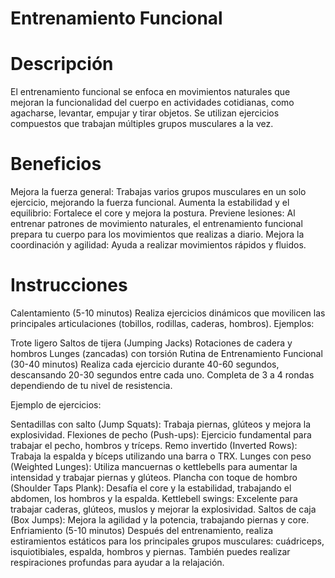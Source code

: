 # Entrenamiento Funcional

# Descripción
El entrenamiento funcional se enfoca en movimientos naturales que mejoran la funcionalidad del cuerpo en actividades cotidianas, como agacharse, levantar, empujar y tirar objetos. Se utilizan ejercicios compuestos que trabajan múltiples grupos musculares a la vez.

# Beneficios
Mejora la fuerza general: Trabajas varios grupos musculares en un solo ejercicio, mejorando la fuerza funcional.
Aumenta la estabilidad y el equilibrio: Fortalece el core y mejora la postura.
Previene lesiones: Al entrenar patrones de movimiento naturales, el entrenamiento funcional prepara tu cuerpo para los movimientos que realizas a diario.
Mejora la coordinación y agilidad: Ayuda a realizar movimientos rápidos y fluidos.

# Instrucciones
Calentamiento (5-10 minutos)
Realiza ejercicios dinámicos que movilicen las principales articulaciones (tobillos, rodillas, caderas, hombros). Ejemplos:

Trote ligero
Saltos de tijera (Jumping Jacks)
Rotaciones de cadera y hombros
Lunges (zancadas) con torsión
Rutina de Entrenamiento Funcional (30-40 minutos)
Realiza cada ejercicio durante 40-60 segundos, descansando 20-30 segundos entre cada uno. Completa de 3 a 4 rondas dependiendo de tu nivel de resistencia.

Ejemplo de ejercicios:

Sentadillas con salto (Jump Squats): Trabaja piernas, glúteos y mejora la explosividad.
Flexiones de pecho (Push-ups): Ejercicio fundamental para trabajar el pecho, hombros y tríceps.
Remo invertido (Inverted Rows): Trabaja la espalda y bíceps utilizando una barra o TRX.
Lunges con peso (Weighted Lunges): Utiliza mancuernas o kettlebells para aumentar la intensidad y trabajar piernas y glúteos.
Plancha con toque de hombro (Shoulder Taps Plank): Desafía el core y la estabilidad, trabajando el abdomen, los hombros y la espalda.
Kettlebell swings: Excelente para trabajar caderas, glúteos, muslos y mejorar la explosividad.
Saltos de caja (Box Jumps): Mejora la agilidad y la potencia, trabajando piernas y core.
Enfriamiento (5-10 minutos)
Después del entrenamiento, realiza estiramientos estáticos para los principales grupos musculares: cuádriceps, isquiotibiales, espalda, hombros y piernas. También puedes realizar respiraciones profundas para ayudar a la relajación.

